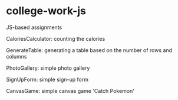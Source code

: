 # college-work-js
JS-based assignments

CaloriesCalculator: counting the calories

GenerateTable: generating a table based on the number of rows and columns

PhotoGallery: simple photo gallery

SignUpForm: simple sign-up form

CanvasGame: simple canvas game 'Catch Pokemon'
